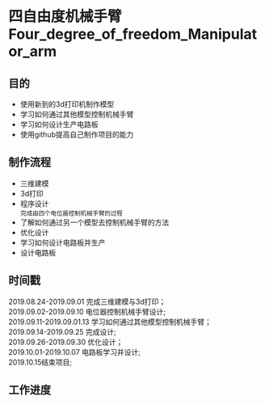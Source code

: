 # 四自由度机械手臂Four_degree_of_freedom_Manipulator_arm
## 目的
* 使用新到的3d打印机制作模型<br>
* 学习如何通过其他模型控制机械手臂<br>
* 学习如何设计生产电路板<br>
* 使用github提高自己制作项目的能力<br>
## 制作流程
* 三维建模<br>
* 3d打印<br>
* 程序设计<br>
`完成由四个电位器控制机械手臂的过程`<br>
* 了解如何通过另一个模型去控制机械手臂的方法<br>
* 优化设计<br>
* 学习如何设计电路板并生产<br>
* 设计电路板<br>
## 时间戳
2019.08.24-2019.09.01 完成三维建模与3d打印；<br>
2019.09.02-2019.09.10 电位器控制机械手臂设计;<br>
2019.09.11-2019.09.01.13 学习如何通过其他模型控制机械手臂；<br>
2019.09.14-2019.09.25 完成设计;<br>
2019.09.26-2019.09.30 优化设计；<br>
2019.10.01-2019.10.07 电路板学习并设计;<br>
2019.10.15结束项目;<br>
## 工作进度
